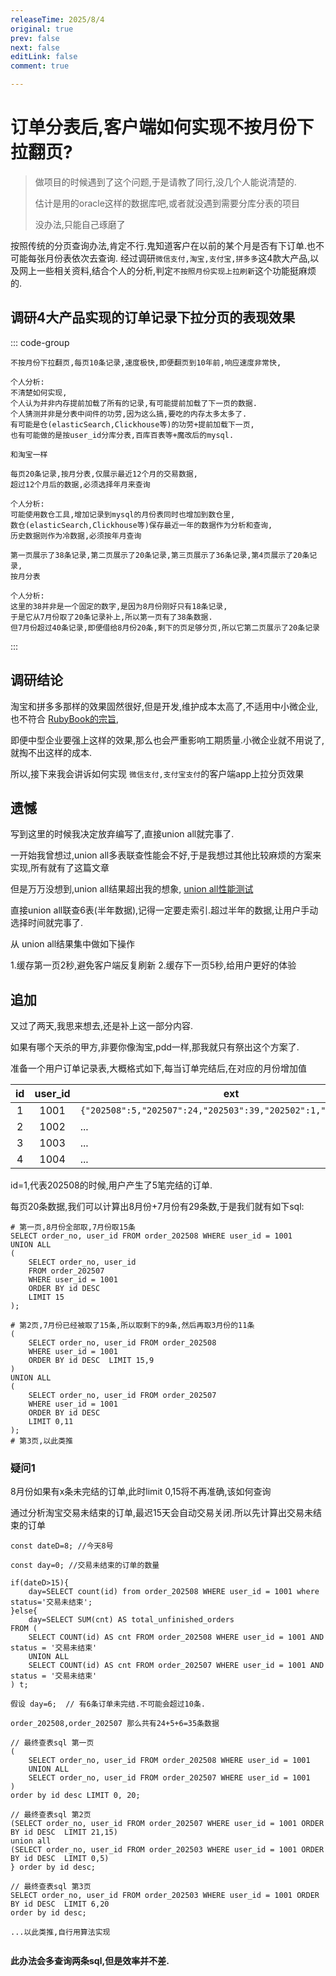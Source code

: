 ```yaml
---
releaseTime: 2025/8/4
original: true
prev: false
next: false
editLink: false
comment: true

---
```


# 订单分表后,客户端如何实现不按月份下拉翻页?

> 做项目的时候遇到了这个问题,于是请教了同行,没几个人能说清楚的.
> 
> 估计是用的oracle这样的数据库吧,或者就没遇到需要分库分表的项目
> 
> 没办法,只能自己琢磨了

按照传统的分页查询办法,肯定不行.鬼知道客户在以前的某个月是否有下订单.也不可能每张月份表依次去查询.
经过调研`微信支付,淘宝,支付宝,拼多多`这4款大产品,以及网上一些相关资料,结合个人的分析,判定`不按照月份实现上拉刷新`这个功能挺麻烦的.

## 调研4大产品实现的订单记录下拉分页的表现效果
::: code-group
````[淘宝]
不按月份下拉翻页,每页10条记录,速度极快,即便翻页到10年前,响应速度非常快,

个人分析:
不清楚如何实现,
个人认为并非内存提前加载了所有的记录,有可能提前加载了下一页的数据.
个人猜测并非是分表中间件的功劳,因为这么搞,要吃的内存太多太多了.
有可能是仓(elasticSearch,Clickhouse等)的功劳+提前加载下一页,
也有可能做的是按user_id分库分表,百库百表等+魔改后的mysql.
````
````[pdd]
和淘宝一样
````
````[微信支付]
每页20条记录,按月分表,仅展示最近12个月的交易数据,
超过12个月后的数据,必须选择年月来查询

个人分析:
可能使用数仓工具,增加记录到mysql的月份表同时也增加到数仓里,
数仓(elasticSearch,Clickhouse等)保存最近一年的数据作为分析和查询,
历史数据则作为冷数据,必须按年月查询
````


````[支付包支付记录]
第一页展示了38条记录,第二页展示了20条记录,第三页展示了36条记录,第4页展示了20条记录,
按月分表

个人分析:
这里的38并非是一个固定的数字,是因为8月份刚好只有18条记录,
于是它从7月份取了20条记录补上,所以第一页有了38条数据.
但7月份超过40条记录,即便借给8月份20条,剩下的页足够分页,所以它第二页展示了20条记录
````
:::

## 调研结论
淘宝和拼多多那样的效果固然很好,但是开发,维护成本太高了,不适用中小微企业,也不符合 [RubyBook的宗旨](/theory/whatsRubyBook),

即便中型企业要强上这样的效果,那么也会严重影响工期质量.小微企业就不用说了,就掏不出这样的成本.

所以,接下来我会讲诉如何实现 `微信支付,支付宝支付`的客户端app上拉分页效果



## 遗憾
写到这里的时候我决定放弃编写了,直接union all就完事了.

一开始我曾想过,union all多表联查性能会不好,于是我想过其他比较麻烦的方案来实现,所有就有了这篇文章

但是万万没想到,union all结果超出我的想象, [union all性能测试](/service/mysql#union-all)

直接union all联查6表(半年数据),记得一定要走索引.超过半年的数据,让用户手动选择时间就完事了.

从 union all结果集中做如下操作

1.缓存第一页2秒,避免客户端反复刷新
2.缓存下一页5秒,给用户更好的体验

## 追加
又过了两天,我思来想去,还是补上这一部分内容.

如果有哪个天杀的甲方,非要你像淘宝,pdd一样,那我就只有祭出这个方案了.

准备一个用户订单记录表,大概格式如下,每当订单完结后,在对应的月份增加值


| id | user_id | ext                                                           |
 |:--:|:-------:|---------------------------------------------------------------|
| 1  |  1001   | `{"202508":5,"202507":24,"202503":39,"202502":1,"202408":11}` |
| 2  |  1002   | ...                                                           |
| 3  |  1003   | ...                                                           |
| 4  |  1004   | ...                                                           |


id=1,代表202508的时候,用户产生了5笔完结的订单.

每页20条数据,我们可以计算出8月份+7月份有29条数,于是我们就有如下sql:

````
# 第一页,8月份全部取,7月份取15条
SELECT order_no, user_id FROM order_202508 WHERE user_id = 1001
UNION ALL
(
    SELECT order_no, user_id 
    FROM order_202507 
    WHERE user_id = 1001 
    ORDER BY id DESC  
    LIMIT 15
);

# 第2页,7月份已经被取了15条,所以取剩下的9条,然后再取3月份的11条
(
    SELECT order_no, user_id FROM order_202508 
    WHERE user_id = 1001 
    ORDER BY id DESC  LIMIT 15,9
)
UNION ALL
(
    SELECT order_no, user_id FROM order_202507 
    WHERE user_id = 1001 
    ORDER BY id DESC  
    LIMIT 0,11
);
# 第3页,以此类推
````

### 疑问1
8月份如果有x条未完结的订单,此时limit 0,15将不再准确,该如何查询

通过分析淘宝交易未结束的订单,最迟15天会自动交易关闭.所以先计算出交易未结束的订单
```
const dateD=8; //今天8号

const day=0; //交易未结束的订单的数量

if(dateD>15){
    day=SELECT count(id) from order_202508 WHERE user_id = 1001 where status='交易未结束';
}else{
    day=SELECT SUM(cnt) AS total_unfinished_orders
FROM (
    SELECT COUNT(id) AS cnt FROM order_202508 WHERE user_id = 1001 AND status = '交易未结束'
    UNION ALL
    SELECT COUNT(id) AS cnt FROM order_202507 WHERE user_id = 1001 AND status = '交易未结束'
) t;    

假设 day=6;  // 有6条订单未完结.不可能会超过10条.

order_202508,order_202507 那么共有24+5+6=35条数据

// 最终查表sql 第一页
(
    SELECT order_no, user_id FROM order_202508 WHERE user_id = 1001
    UNION ALL
    SELECT order_no, user_id FROM order_202507 WHERE user_id = 1001
)
order by id desc LIMIT 0, 20;

// 最终查表sql 第2页
(SELECT order_no, user_id FROM order_202507 WHERE user_id = 1001 ORDER BY id DESC  LIMIT 21,15)
union all 
(SELECT order_no, user_id FROM order_202503 WHERE user_id = 1001 ORDER BY id DESC  LIMIT 0,5)
} order by id desc;

// 最终查表sql 第3页
SELECT order_no, user_id FROM order_202503 WHERE user_id = 1001 ORDER BY id DESC  LIMIT 6,20
order by id desc;

...以此类推,自行用算法实现


```

**此办法会多查询两条sql,但是效率并不差.**















